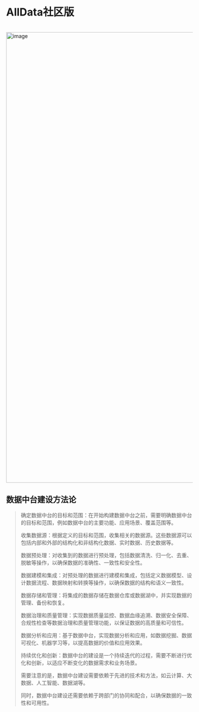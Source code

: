 # AllData社区版

<br/>
<img width="1215" alt="image" src="https://user-images.githubusercontent.com/20246692/210299541-b9f4d344-30ba-4fc9-a083-390129f7da1e.png">
<br/>

## 数据中台建设方法论

> 确定数据中台的目标和范围：在开始构建数据中台之前，需要明确数据中台的目标和范围，例如数据中台的主要功能、应用场景、覆盖范围等。
> 
> 收集数据源：根据定义的目标和范围，收集相关的数据源。这些数据源可以包括内部和外部的结构化和非结构化数据、实时数据、历史数据等。
> 
> 数据预处理：对收集到的数据进行预处理，包括数据清洗、归一化、去重、脱敏等操作，以确保数据的准确性、一致性和安全性。
> 
> 数据建模和集成：对预处理的数据进行建模和集成，包括定义数据模型、设计数据流程、数据映射和转换等操作，以确保数据的结构和语义一致性。
> 
> 数据存储和管理：将集成的数据存储在数据仓库或数据湖中，并实现数据的管理、备份和恢复。
> 
> 数据治理和质量管理：实现数据质量监控、数据血缘追溯、数据安全保障、合规性检查等数据治理和质量管理功能，以保证数据的高质量和可信性。
> 
> 数据分析和应用：基于数据中台，实现数据分析和应用，如数据挖掘、数据可视化、机器学习等，以提高数据的价值和应用效果。
> 
> 持续优化和创新：数据中台的建设是一个持续迭代的过程，需要不断进行优化和创新，以适应不断变化的数据需求和业务场景。
> 
> 需要注意的是，数据中台建设需要依赖于先进的技术和方法，如云计算、大数据、人工智能、数据湖等。
> 
> 同时，数据中台建设还需要依赖于跨部门的协同和配合，以确保数据的一致性和可用性。
